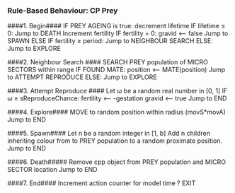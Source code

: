### Rule-Based Behaviour: CP Prey ###
####1. Begin####
	IF PREY AGEING is true:
		decrement lifetime
		IF lifetime ≤ 0: Jump to DEATH
	Increment fertility
	IF fertility = 0:
		gravid ⟵ false
		Jump to SPAWN
	ELSE IF fertility ≥ period: Jump to NEIGHBOUR SEARCH
	ELSE: Jump to EXPLORE

####2.  Neighbour Search ####
	SEARCH PREY population of MICRO SECTORS within range
	IF FOUND MATE: 
		position ⟵ MATE(position)
		Jump to ATTEMPT REPRODUCE
	ELSE: Jump to EXPLORE

####3. Attempt Reproduce ####
	Let ω be a random real number in [0, 1]
	IF ω ≥ sReproduceChance:
		fertility ⟵ -gestation
		gravid ⟵ true
	Jump to END

####4. Explore####
	MOVE to random position within radius (movS*movA)
	Jump to END

####5. Spawn####
	Let n be a random integer in [1, b]
	Add n children inheriting colour from  to PREY population to a random proximate position.
	Jump to END

####6. Death#####
	Remove cpp object from PREY population and MICRO SECTOR location
	Jump to END

####7. End####
	Increment action counter for model time
	?
	EXIT 
